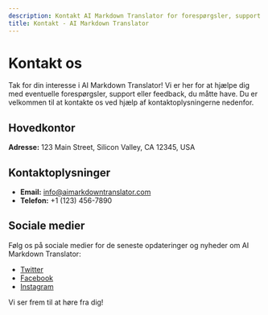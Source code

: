 ```yaml
---
description: Kontakt AI Markdown Translator for forespørgsler, support og feedback.
title: Kontakt - AI Markdown Translator
---
```


# Kontakt os

Tak for din interesse i AI Markdown Translator! Vi er her for at hjælpe dig med eventuelle forespørgsler, support eller feedback, du måtte have. Du er velkommen til at kontakte os ved hjælp af kontaktoplysningerne nedenfor.

## Hovedkontor

**Adresse:** 123 Main Street, Silicon Valley, CA 12345, USA

## Kontaktoplysninger

- **Email:** info@aimarkdowntranslator.com
- **Telefon:** +1 (123) 456-7890

## Sociale medier

Følg os på sociale medier for de seneste opdateringer og nyheder om AI Markdown Translator:

- [Twitter](https://twitter.com/aimarkdowntranslator)
- [Facebook](https://www.facebook.com/aimarkdowntranslator)
- [Instagram](https://www.instagram.com/aimarkdowntranslator)

Vi ser frem til at høre fra dig!